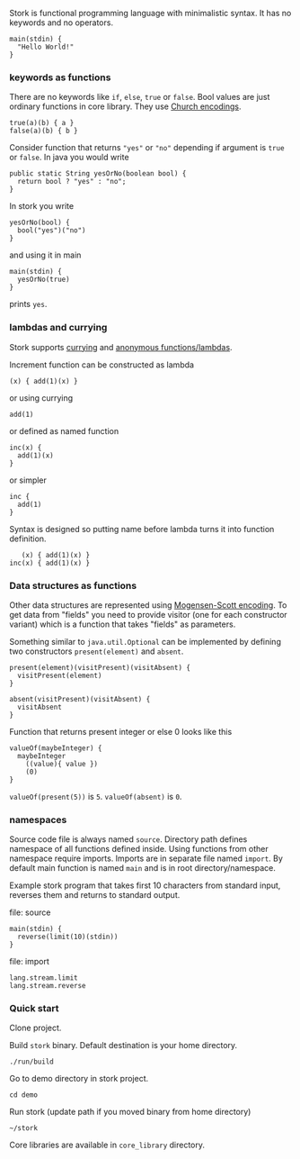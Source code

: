 Stork is functional programming language with minimalistic syntax. It has no keywords and no operators. 

    main(stdin) {
      "Hello World!"
    }

### keywords as functions

There are no keywords like `if`, `else`, `true` or `false`. Bool values are just ordinary functions in core library. They use [Church encodings](https://en.wikipedia.org/wiki/Church_encoding#Church_Booleans).

    true(a)(b) { a }
    false(a)(b) { b }

Consider function that returns `"yes"` or `"no"` depending if argument is `true` or `false`. In java you would write

    public static String yesOrNo(boolean bool) {
      return bool ? "yes" : "no";
    }

In stork you write

    yesOrNo(bool) {
      bool("yes")("no")
    }

and using it in main

    main(stdin) {
      yesOrNo(true)
    }

prints `yes`.

### lambdas and currying

Stork supports [currying](https://en.wikipedia.org/wiki/Currying) and [anonymous functions/lambdas](https://en.wikipedia.org/wiki/Lambda_calculus#lambdaAbstr).

Increment function can be constructed as lambda

    (x) { add(1)(x) }

or using currying

    add(1)

or defined as named function

    inc(x) {
      add(1)(x)
    }

or simpler

    inc {
      add(1)
    }

Syntax is designed so putting name before lambda turns it into function definition.

       (x) { add(1)(x) }
    inc(x) { add(1)(x) } 

### Data structures as functions

Other data structures are represented using [Mogensen-Scott encoding](https://en.wikipedia.org/wiki/Mogensen%E2%80%93Scott_encoding). To get data from "fields" you need to provide visitor (one for each constructor variant) which is a function that takes "fields" as parameters.

Something similar to `java.util.Optional` can be implemented by defining two constructors `present(element)` and `absent`.

    present(element)(visitPresent)(visitAbsent) {
      visitPresent(element)
    }

    absent(visitPresent)(visitAbsent) {
      visitAbsent
    }

Function that returns present integer or else 0 looks like this

    valueOf(maybeInteger) {
      maybeInteger
        ((value){ value })
        (0)
    }

`valueOf(present(5))` is `5`. `valueOf(absent)` is `0`.

### namespaces

Source code file is always named `source`. Directory path defines namespace of all functions defined inside. Using functions from other namespace require imports. Imports are in separate file named `import`. By default main function is named `main` and is in root directory/namespace.

Example stork program that takes first 10 characters from standard input, reverses them and returns to standard output.

file: source

    main(stdin) {
      reverse(limit(10)(stdin))
    }

file: import

    lang.stream.limit
    lang.stream.reverse

### Quick start

Clone project.

Build `stork` binary. Default destination is your home directory.

    ./run/build

Go to demo directory in stork project.

    cd demo

Run stork (update path if you moved binary from home directory)

    ~/stork

Core libraries are available in `core_library` directory.
